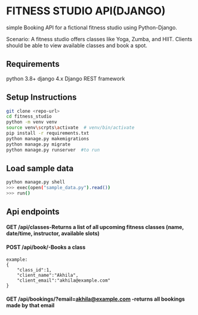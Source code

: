 # FITNESS STUDIO API(DJANGO)
simple Booking API for a fictional fitness studio using Python-Django.

Scenario:
A fitness studio offers classes like Yoga, Zumba, and HIIT. Clients should be able to view available classes and book a spot.

## Requirements
python 3.8+
django 4.x
Django REST framework

## Setup Instructions

```bash
git clone <repo-url>
cd fitness_studio
python -m venv venv
source venv\scrpts\activate  # venv/bin/activate
pip install -r requirements.txt
python manage.py makemigrations
python manage.py migrate
python manage.py runserver  #to run

```

## Load sample data

```bash
python manage.py shell
>>> exec(open("sample_data.py").read())
>>> run()
```

## Api endpoints

#### GET /api/classes-Returns a list of all upcoming fitness classes (name, date/time, instructor, available slots)
#### POST /api/book/-Books a class
    example:
    {
        "class_id":1,
        "client_name":"Akhila",
        "client_email":"akhila@example.com"
    }

#### GET /api/bookings/?email=akhila@example.com -returns all bookings made by that email

